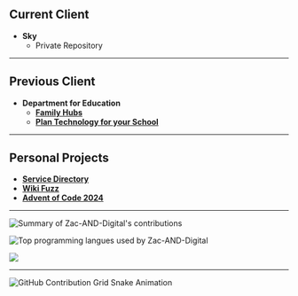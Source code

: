 ## Current Client

- **Sky**
    - Private Repository
      
---

## Previous Client

- **Department for Education**
    - [**Family Hubs**](https://github.com/DFE-Digital/fh-services)
    - [**Plan Technology for your School**](https://github.com/DFE-Digital/sts-plan-technology-for-your-school)

---

## Personal Projects

- [**Service Directory**](https://github.com/Zac-Digital/Service-Directory)
- [**Wiki Fuzz**](https://github.com/Zac-Digital/WikiFuzz)
- [**Advent of Code 2024**](https://github.com/Zac-Digital/Advent-of-Code_2024)

---

![Summary of Zac-AND-Digital's contributions](http://github-profile-summary-cards.vercel.app/api/cards/profile-details?username=Zac-Digital&theme=radical)

![Top programming langues used by Zac-AND-Digital](http://github-profile-summary-cards.vercel.app/api/cards/most-commit-language?username=Zac-Digital&theme=radical&exclude=)

![](http://github-profile-summary-cards.vercel.app/api/cards/stats?username=Zac-AND-Digital&theme=radical)

---

<picture>
  <source media="(prefers-color-scheme: dark)" srcset="https://raw.githubusercontent.com/Zac-AND-Digital/Zac-AND-Digital/output/github-snake-dark.svg?palette=github-dark" />
  <source media="(prefers-color-scheme: light)" srcset="https://raw.githubusercontent.com/Zac-AND-Digital/Zac-AND-Digital/output/github-snake.svg" />
  <img alt="GitHub Contribution Grid Snake Animation" src="https://raw.githubusercontent.com/Zac-AND-Digital/Zac-AND-Digital/output/github-snake.svg" />
</picture>
